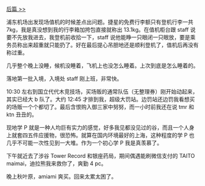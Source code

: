 [后篇 >>](/post/chu-xing-da-yun-dong-hui-zhi-lv-%20-%20Day2%20-%20-yuan-meng-xue-ma-xian-di-%EF%BC%81.html)

浦东机场出发现场值机的时候差点出问题。捷星的免费行李额只有登机行李一共 7kg，我是真没想到我的行李箱加挎包直接就称出 13.1kg。在值机柜台跟 staff 说要不先放我进去，我登机前收拾一下，staff 说他能睁一只眼闭一只眼放，要是乘务员称出来超重就只能扔了。好在最后提心吊胆地还是顺利登机了，值机后再没有称过重。

几乎整个晚上没睡，候机没睡着，飞机上也没怎么睡着。上次到底是怎么睡着的。

落地第一批入境，入境处 staff 刚上班，非常快。

10:30 左右到国立代代木竞技场，买场贩的通常队伍（无整理券）刚开始动起来，其实已经大 b 队了。大约 12:45 才排到我，超级大罚站。边罚站还边罚我看想买的场贩一个个都切了。最后含恨购入御三家中努努，而一小时前我还在说 tmr 和 ktn 丑丑的。

现地学 P 就是一种人均巨有实力的感觉，好多我见都没见过的谷，而且一个人身上就套四五件应援物，很恐怖。就算在国内环境最好的上海，这种程度的学 P 也几乎不可能一次性见到一大堆。作为一个初心学 P 我是真羡慕了。

下午就近去了涉谷 Tower Record 和银座药局，期间偶遇能刷微信支付的 TAITO maimai，迪拉熊我来救你了，爽勤 4 pc。

晚上秋叶原，amiami 爽买。回来太累太困了。